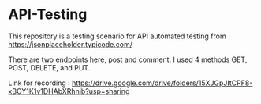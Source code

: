 ﻿# API-Testing

 This repository is a testing scenario for API automated testing from https://jsonplaceholder.typicode.com/

 There are two endpoints here, post and comment. I used 4 methods GET, POST, DELETE, and PUT.

 Link for recording : https://drive.google.com/drive/folders/15XJGpJItCPF8-xBOY1K1v1DHAbXRhnib?usp=sharing
